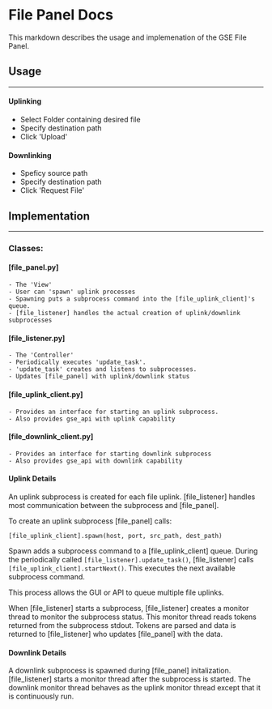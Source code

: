 # File Panel Docs

This markdown describes the usage and implemenation of the GSE File Panel.

## Usage
----
#### Uplinking
- Select Folder containing desired file
- Specify destination path
- Click 'Upload'
#### Downlinking
- Speficy source path
- Specify destination path
- Click 'Request File'

## Implementation
----
### Classes:
#### [file_panel.py]
	- The 'View'
	- User can 'spawn' uplink processes
	- Spawning puts a subprocess command into the [file_uplink_client]'s queue.
	- [file_listener] handles the actual creation of uplink/downlink subprocesses
#### [file_listener.py]
    - The 'Controller'
    - Periodically executes 'update_task'.
    - 'update_task' creates and listens to subprocesses.
    - Updates [file_panel] with uplink/downlink status
#### [file_uplink_client.py]
    - Provides an interface for starting an uplink subprocess.
    - Also provides gse_api with uplink capability
#### [file_downlink_client.py]
    - Provides an interface for starting downlink subprocess
    - Also provides gse_api with downlink capability


#### Uplink Details
An uplink subprocess is created for each file uplink. [file_listener]
handles most communication between the subprocess and [file_panel].

To create an uplink subprocess [file_panel] calls:

`[file_uplink_client].spawn(host, port, src_path, dest_path)`

Spawn adds a subprocess command to a [file_uplink_client] queue. During the periodically called `[file_listener].update_task()`, [file_listener] calls `[file_uplink_client].startNext()`. This executes the next available subprocess command.

This process allows the GUI or API to queue multiple file uplinks.

When [file_listener] starts a subprocess, [file_listener] creates a monitor thread to monitor the subprocess status. This monitor thread reads tokens returned from the subprocess stdout. Tokens are parsed and data is returned to [file_listener] who updates [file_panel] with the data.

#### Downlink Details
A downlink subprocess is spawned during [file_panel] initalization. [file_listener] starts a monitor thread after the subprocess is started. The downlink monitor thread behaves as the uplink monitor thread except that it is continuously run.
